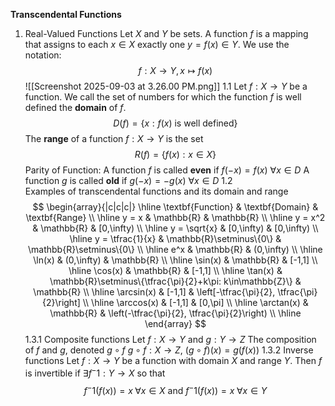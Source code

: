**Transcendental Functions** 

1. Real-Valued Functions
	Let $X$ and $Y$ be sets. A function $f$ is a mapping that assigns to each $x\in X$ exactly one $y=f(x) \in Y$. We use the notation:
	$$f:X\to Y,    x\mapsto f(x) $$
	![[Screenshot 2025-09-03 at 3.26.00 PM.png]]
	1.1 
		Let $f:X\to Y$ be a function. We call the set of numbers for which the function $f$ is well defined the **domain** of $f$.
		$$D(f) = \{x:f(x) \text{ is well defined\} }$$
		The **range** of a function $f:X\to Y$ is the set
		$$R(f) = \{f(x): x \in X\} $$
		Parity of Function:
			A function $f$ is called **even** if $f(-x)=f(x)   \text{ }  \forall  x\in D$ 
			A function $g$ is called **old** if $g(-x) = -g(x) \text{ } \forall x\in D$ 
	1.2  
		Examples of transcendental functions and its domain and range
		 $$
\begin{array}{|c|c|c|}
\hline
\textbf{Function} & \textbf{Domain} & \textbf{Range} \\
\hline
y = x & \mathbb{R} & \mathbb{R} \\
\hline
y = x^2 & \mathbb{R} & [0,\infty) \\
\hline
y = \sqrt{x} & [0,\infty) & [0,\infty) \\
\hline
y = \tfrac{1}{x} & \mathbb{R}\setminus\{0\} & \mathbb{R}\setminus\{0\} \\
\hline
e^x & \mathbb{R} & (0,\infty) \\
\hline
\ln(x) & (0,\infty) & \mathbb{R} \\
\hline
\sin(x) & \mathbb{R} & [-1,1] \\
\hline
\cos(x) & \mathbb{R} & [-1,1] \\
\hline
\tan(x) & \mathbb{R}\setminus\{\tfrac{\pi}{2}+k\pi: k\in\mathbb{Z}\} & \mathbb{R} \\
\hline
\arcsin(x) & [-1,1] & \left[-\tfrac{\pi}{2}, \tfrac{\pi}{2}\right] \\
\hline
\arccos(x) & [-1,1] & [0,\pi] \\
\hline
\arctan(x) & \mathbb{R} & \left(-\tfrac{\pi}{2}, \tfrac{\pi}{2}\right) \\
\hline
\end{array}
$$
	1.3.1
		Composite functions
		Let $f:X\to Y$ and $g:Y\to Z$
		The composition of $f$ and $g$, denoted $g \circ f$ 
		$g \circ f: X\to Z$, $(g \circ f)(x) = g(f(x))$ 
	1.3.2
		Inverse functions
		Let $f:X\to Y$ be a function with domain $X$ and range $Y$. Then $f$ is invertible if $\exists f^-1: Y\to X$ so that 
		$$f^-1(f(x)) = x  \;  \forall x \in X \text{ and } f^-1(f(x)) = x\;  \forall x\in Y $$
